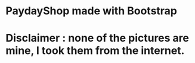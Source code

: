 # PaydayShop made with Bootstrap
# Disclaimer : none of the pictures are mine, I took them from the internet.
